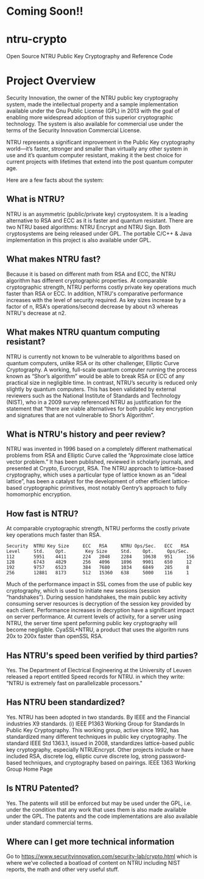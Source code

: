 Coming Soon!!
============

ntru-crypto
===========

Open Source NTRU Public Key Cryptography and Reference Code

Project Overview
================
Security Innovation, the owner of the NTRU public key cryptography system, made the intellectual property and a sample implementation available under the Gnu Public License (GPL) in 2013 with the goal of enabling more widespread adoption of this superior cryptographic technology. The system is also available for commercial use under the terms of the Security Innovation Commercial License.

NTRU represents a significant improvement in the Public Key cryptography world—it’s faster, stronger and smaller than virtually any other system in use and it’s quantum computer resistant, making it the best choice for current projects with lifetimes that extend into the post quantum computer age.  

Here are a few facts about the system:

What is NTRU?
-------------
NTRU is an asymmetric (public/private key) cryptosystem.  It is a leading alternative to RSA and ECC as it is faster and quantum resistant.  There are two NTRU based algorithms:  NTRU Encrypt and NTRU Sign.  Both cryptosystems are being released under GPL. The portable C/C++ & Java implementation in this project is also available under GPL.

What makes NTRU fast?
---------------------
Because it is based on different math from RSA and ECC, the NTRU algorithm has different cryptographic properties.   At comparable cryptographic strength, NTRU performs costly private key operations much faster than RSA or ECC.  In addition, NTRU's comparative performance increases with the level of security required.  As key sizes increase by a factor of n, RSA's operations/second decrease by about n3 whereas NTRU's decrease at n2.

What makes NTRU quantum computing resistant?
--------------------------------------------
NTRU is currently not known to be vulnerable to algorithms based on quantum computers, unlike RSA or its other challenger, Elliptic Curve Cryptography. A working, full-scale quantum computer running the process known as “Shor’s algorithm” would be able to break RSA or ECC of any practical size in negligible time. In contrast, NTRU’s security is reduced only slightly by quantum computers. This has been validated by external reviewers such as the National Institute of Standards and Technology (NIST), who in a 2009 survey referenced NTRU as justification for the statement that “there are viable alternatives for both public key encryption and signatures that are not vulnerable to Shor’s Algorithm”.

What is NTRU's history and peer review?
---------------------------------------
NTRU was invented in 1996 based on a completely different mathematical problems from RSA and Elliptic Curve called the “Approximate close lattice vector problem.”  It has been published, reviewed in scholarly journals, and presented at Crypto, Eurocrypt, RSA. The NTRU approach to lattice-based cryptography, which uses a particular type of lattice known as an “ideal lattice”, has been a catalyst for the development of other efficient lattice-based cryptographic primitives, most notably Gentry’s approach to fully homomorphic encryption.

How fast is NTRU?
-----------------
At comparable cryptographic strength, NTRU performs the costly private key operations much faster than RSA. 

    Security  NTRU Key Size     ECC   RSA     NTRU Ops/Sec.   ECC   RSA
    Level     Std.    Opt.       Key Size     Std.    Opt.     Ops/Sec.
    112       5951	  4411	    224	  2048	  2284	  10638	  951	  156
    128	      6743	  4829	    256	  4096	  1896	  9901	  650	  12
    192	      9757	  6523	    384	  7680	  1034	  6849	  285	  8
    256	      12881	  8173	    512	  15360	  638     5000	  116	  1
    

Much of the performance impact in SSL comes from the use of public key cryptography, which is used to initiate new sessions (session “handshakes”).  During session handshakes, the main public key activity consuming server resources is decryption of the session key provided by each client.  Performance increases in decryption have a significant impact on server performance. At current levels of activity, for a server using NTRU, the server time spent peforming public key cryptography will become negligible. CyaSSL+NTRU, a product that uses the algoritm runs 20x to 200x faster than openSSL RSA.

Has NTRU's speed been verified by third parties?
------------------------------------------------
Yes.  The Department of Electrical Engineering at the University of Leuven released a report entitled Speed records for NTRU. in which they write: "NTRU is extremely fast on parallelizable processors."

Has NTRU been standardized?
---------------------------
Yes.  NTRU has been adopted in two standards.  By IEEE and the Financial industries X9 standards.
(i) IEEE P1363 Working Group for Standards In Public Key Cryptography. This working group, active since 1992, has standardized many different techniques in public key cryptography. The standard IEEE Std 1363.1, issued in 2008, standardizes lattice-based public key cryptography, especially NTRUEncrypt. Other projects include or have included RSA, discrete log, elliptic curve discrete log, strong password-based techniques, and cryptography based on pairings.  IEEE 1363 Working Group Home Page

Is NTRU Patented?
-----------------
Yes. The patents will still be enforced but may be used under the GPL, i.e. under the condition that any work that uses them is also made available under the GPL. The patents and the code implementations are also available under standard commercial terms.

Where can I get more technical information
------------------------------------------
Go to https://www.securityinnovation.com/security-lab/crypto.html which is where we’ve collected a boatload of content on NTRU including NIST reports, the math and other very useful stuff.
